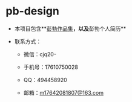 # pb-design

* 本项目包含**[彭勃作品集](https://github.com/pb20010202/pb-design)**，以及**彭勃个人简历**

* 联系方式：

  * 微信：cjq20-

  * 手机号：17610750028

  * QQ：494458920

  * 邮箱：m17642081807@163.com

    